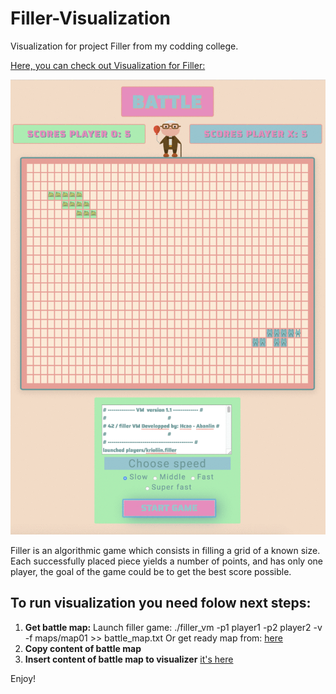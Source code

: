 # Filler-Visualization
Visualization for project Filler from my codding college. 

[Here, you can check out Visualization for Filler:](https://olejnikkristina.github.io/Filler-Visualization/.)
 
![](https://github.com/OlejnikKristina/Filler-Visualization/blob/master/img/filler_battle.gif)
 
Filler is an algorithmic game which consists in filling a grid of a known size.
Each successfully placed piece yields a number of points, and has only one player, the
goal of the game could be to get the best score possible.

## To run visualization you need folow next steps:

1) **Get battle map:**
  Launch filler game:
   ./filler_vm -p1 player1 -p2 player2 -v -f maps/map01 >> battle_map.txt
  Or get ready map from:
    [here](https://raw.githubusercontent.com/OlejnikKristina/Filler-Visualization/master/map.txt)
2) **Copy content of battle map**
3) **Insert content of battle map to visualizer**
   [it's here](https://olejnikkristina.github.io/Filler-Visualization/)

Enjoy!
